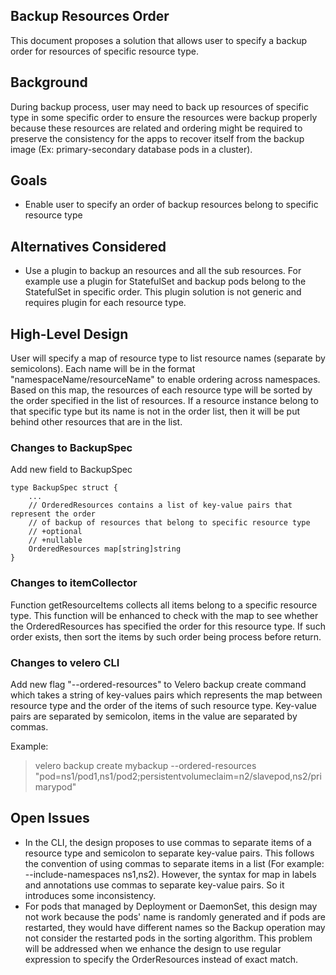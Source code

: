 ## Backup Resources Order
This document proposes a solution that allows user to specify a backup order for resources of specific resource type.

## Background
During backup process, user may need to back up resources of specific type in some specific order to ensure the resources were backup properly because these resources are related and ordering might be required to preserve the consistency for the apps to recover itself from the backup image 
(Ex: primary-secondary database pods in a cluster).

## Goals
- Enable user to specify an order of backup resources belong to specific resource type

## Alternatives Considered
- Use a plugin to backup an resources and all the sub resources.  For example use a plugin for StatefulSet and backup pods belong to the StatefulSet in specific order.  This plugin solution is not generic and requires plugin for each resource type.

## High-Level Design
User will specify a map of resource type to list resource names (separate by semicolons).  Each name will be in the format "namespaceName/resourceName" to enable ordering across namespaces.  Based on this map, the resources of each resource type will be sorted by the order specified in the list of resources.  If a resource instance belong to that specific type but its name is not in the order list, then it will be put behind other resources that are in the list.

### Changes to BackupSpec
Add new field to BackupSpec

    type BackupSpec struct {
        ...
        // OrderedResources contains a list of key-value pairs that represent the order
        // of backup of resources that belong to specific resource type
        // +optional
        // +nullable
        OrderedResources map[string]string
    }

### Changes to itemCollector
Function getResourceItems collects all items belong to a specific resource type.  This function will be enhanced to check with the map to see whether the OrderedResources has specified the order for this resource type.  If such order exists, then sort the items by such order being process before return.

### Changes to velero CLI
Add new flag "--ordered-resources" to Velero backup create command which takes a string of key-values pairs which represents the map between resource type and the order of the items of such resource type. Key-value pairs are separated by semicolon, items in the value are separated by commas.

Example:
>velero backup create mybackup --ordered-resources "pod=ns1/pod1,ns1/pod2;persistentvolumeclaim=n2/slavepod,ns2/primarypod"

## Open Issues
- In the CLI, the design proposes to use commas to separate items of a resource type and semicolon to separate key-value pairs.  This follows the convention of using commas to separate items in a list (For example: --include-namespaces ns1,ns2).  However, the syntax for map in labels and annotations use commas to separate key-value pairs.  So it introduces some inconsistency.
- For pods that managed by Deployment or DaemonSet, this design may not work because the pods' name is randomly generated and if pods are restarted, they would have different names so the Backup operation may not consider the restarted pods in the sorting algorithm.  This problem will be addressed when we enhance the design to use regular expression to specify the OrderResources instead of exact match. 
